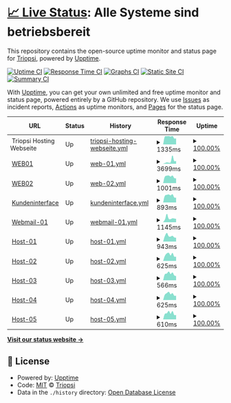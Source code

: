 # [📈 Live Status](https://triopsi.github.io/statuspage): <!--live status--> **Alle Systeme sind betriebsbereit**

This repository contains the open-source uptime monitor and status page for [Triopsi](https://www.wiki.profoxi.de), powered by [Upptime](https://github.com/upptime/upptime).

[![Uptime CI](https://github.com/triopsi/statuspage/workflows/Uptime%20CI/badge.svg)](https://github.com/triopsi/statuspage/actions?query=workflow%3A%22Uptime+CI%22)
[![Response Time CI](https://github.com/triopsi/statuspage/workflows/Response%20Time%20CI/badge.svg)](https://github.com/triopsi/statuspage/actions?query=workflow%3A%22Response+Time+CI%22)
[![Graphs CI](https://github.com/triopsi/statuspage/workflows/Graphs%20CI/badge.svg)](https://github.com/triopsi/statuspage/actions?query=workflow%3A%22Graphs+CI%22)
[![Static Site CI](https://github.com/triopsi/statuspage/workflows/Static%20Site%20CI/badge.svg)](https://github.com/triopsi/statuspage/actions?query=workflow%3A%22Static+Site+CI%22)
[![Summary CI](https://github.com/triopsi/statuspage/workflows/Summary%20CI/badge.svg)](https://github.com/triopsi/statuspage/actions?query=workflow%3A%22Summary+CI%22)

With [Upptime](https://upptime.js.org), you can get your own unlimited and free uptime monitor and status page, powered entirely by a GitHub repository. We use [Issues](https://github.com/triopsi/statuspage/issues) as incident reports, [Actions](https://github.com/triopsi/statuspage/actions) as uptime monitors, and [Pages](https://triopsi.github.io/statuspage) for the status page.

<!--start: status pages-->
<!-- This summary is generated by Upptime (https://github.com/upptime/upptime) -->
<!-- Do not edit this manually, your changes will be overwritten -->
<!-- prettier-ignore -->
| URL | Status | History | Response Time | Uptime |
| --- | ------ | ------- | ------------- | ------ |
| <img alt="" src="https://favicons.githubusercontent.com/triopsi-hosting.com" height="13"> Triopsi Hosting Webseite | Up | [triopsi-hosting-webseite.yml](https://github.com/triopsi/statuspage/commits/HEAD/history/triopsi-hosting-webseite.yml) | <details><summary><img alt="Response time graph" src="./graphs/triopsi-hosting-webseite/response-time-week.png" height="20"> 1335ms</summary><br><a href="https://status.triopsi-hosting.com/history/triopsi-hosting-webseite"><img alt="Response time 2248" src="https://img.shields.io/endpoint?url=https%3A%2F%2Fraw.githubusercontent.com%2Ftriopsi%2Fstatuspage%2FHEAD%2Fapi%2Ftriopsi-hosting-webseite%2Fresponse-time.json"></a><br><a href="https://status.triopsi-hosting.com/history/triopsi-hosting-webseite"><img alt="24-hour response time 1104" src="https://img.shields.io/endpoint?url=https%3A%2F%2Fraw.githubusercontent.com%2Ftriopsi%2Fstatuspage%2FHEAD%2Fapi%2Ftriopsi-hosting-webseite%2Fresponse-time-day.json"></a><br><a href="https://status.triopsi-hosting.com/history/triopsi-hosting-webseite"><img alt="7-day response time 1335" src="https://img.shields.io/endpoint?url=https%3A%2F%2Fraw.githubusercontent.com%2Ftriopsi%2Fstatuspage%2FHEAD%2Fapi%2Ftriopsi-hosting-webseite%2Fresponse-time-week.json"></a><br><a href="https://status.triopsi-hosting.com/history/triopsi-hosting-webseite"><img alt="30-day response time 1398" src="https://img.shields.io/endpoint?url=https%3A%2F%2Fraw.githubusercontent.com%2Ftriopsi%2Fstatuspage%2FHEAD%2Fapi%2Ftriopsi-hosting-webseite%2Fresponse-time-month.json"></a><br><a href="https://status.triopsi-hosting.com/history/triopsi-hosting-webseite"><img alt="1-year response time 2248" src="https://img.shields.io/endpoint?url=https%3A%2F%2Fraw.githubusercontent.com%2Ftriopsi%2Fstatuspage%2FHEAD%2Fapi%2Ftriopsi-hosting-webseite%2Fresponse-time-year.json"></a></details> | <details><summary><a href="https://status.triopsi-hosting.com/history/triopsi-hosting-webseite">100.00%</a></summary><a href="https://status.triopsi-hosting.com/history/triopsi-hosting-webseite"><img alt="All-time uptime 100.00%" src="https://img.shields.io/endpoint?url=https%3A%2F%2Fraw.githubusercontent.com%2Ftriopsi%2Fstatuspage%2FHEAD%2Fapi%2Ftriopsi-hosting-webseite%2Fuptime.json"></a><br><a href="https://status.triopsi-hosting.com/history/triopsi-hosting-webseite"><img alt="24-hour uptime 100.00%" src="https://img.shields.io/endpoint?url=https%3A%2F%2Fraw.githubusercontent.com%2Ftriopsi%2Fstatuspage%2FHEAD%2Fapi%2Ftriopsi-hosting-webseite%2Fuptime-day.json"></a><br><a href="https://status.triopsi-hosting.com/history/triopsi-hosting-webseite"><img alt="7-day uptime 100.00%" src="https://img.shields.io/endpoint?url=https%3A%2F%2Fraw.githubusercontent.com%2Ftriopsi%2Fstatuspage%2FHEAD%2Fapi%2Ftriopsi-hosting-webseite%2Fuptime-week.json"></a><br><a href="https://status.triopsi-hosting.com/history/triopsi-hosting-webseite"><img alt="30-day uptime 100.00%" src="https://img.shields.io/endpoint?url=https%3A%2F%2Fraw.githubusercontent.com%2Ftriopsi%2Fstatuspage%2FHEAD%2Fapi%2Ftriopsi-hosting-webseite%2Fuptime-month.json"></a><br><a href="https://status.triopsi-hosting.com/history/triopsi-hosting-webseite"><img alt="1-year uptime 100.00%" src="https://img.shields.io/endpoint?url=https%3A%2F%2Fraw.githubusercontent.com%2Ftriopsi%2Fstatuspage%2FHEAD%2Fapi%2Ftriopsi-hosting-webseite%2Fuptime-year.json"></a></details>
| <img alt="" src="https://favicons.githubusercontent.com/admin.triopsi-hosting.com" height="13"> [WEB01](https://admin.triopsi-hosting.com) | Up | [web-01.yml](https://github.com/triopsi/statuspage/commits/HEAD/history/web-01.yml) | <details><summary><img alt="Response time graph" src="./graphs/web-01/response-time-week.png" height="20"> 3699ms</summary><br><a href="https://status.triopsi-hosting.com/history/web-01"><img alt="Response time 1275" src="https://img.shields.io/endpoint?url=https%3A%2F%2Fraw.githubusercontent.com%2Ftriopsi%2Fstatuspage%2FHEAD%2Fapi%2Fweb-01%2Fresponse-time.json"></a><br><a href="https://status.triopsi-hosting.com/history/web-01"><img alt="24-hour response time 2204" src="https://img.shields.io/endpoint?url=https%3A%2F%2Fraw.githubusercontent.com%2Ftriopsi%2Fstatuspage%2FHEAD%2Fapi%2Fweb-01%2Fresponse-time-day.json"></a><br><a href="https://status.triopsi-hosting.com/history/web-01"><img alt="7-day response time 3699" src="https://img.shields.io/endpoint?url=https%3A%2F%2Fraw.githubusercontent.com%2Ftriopsi%2Fstatuspage%2FHEAD%2Fapi%2Fweb-01%2Fresponse-time-week.json"></a><br><a href="https://status.triopsi-hosting.com/history/web-01"><img alt="30-day response time 1966" src="https://img.shields.io/endpoint?url=https%3A%2F%2Fraw.githubusercontent.com%2Ftriopsi%2Fstatuspage%2FHEAD%2Fapi%2Fweb-01%2Fresponse-time-month.json"></a><br><a href="https://status.triopsi-hosting.com/history/web-01"><img alt="1-year response time 1275" src="https://img.shields.io/endpoint?url=https%3A%2F%2Fraw.githubusercontent.com%2Ftriopsi%2Fstatuspage%2FHEAD%2Fapi%2Fweb-01%2Fresponse-time-year.json"></a></details> | <details><summary><a href="https://status.triopsi-hosting.com/history/web-01">100.00%</a></summary><a href="https://status.triopsi-hosting.com/history/web-01"><img alt="All-time uptime 100.00%" src="https://img.shields.io/endpoint?url=https%3A%2F%2Fraw.githubusercontent.com%2Ftriopsi%2Fstatuspage%2FHEAD%2Fapi%2Fweb-01%2Fuptime.json"></a><br><a href="https://status.triopsi-hosting.com/history/web-01"><img alt="24-hour uptime 100.00%" src="https://img.shields.io/endpoint?url=https%3A%2F%2Fraw.githubusercontent.com%2Ftriopsi%2Fstatuspage%2FHEAD%2Fapi%2Fweb-01%2Fuptime-day.json"></a><br><a href="https://status.triopsi-hosting.com/history/web-01"><img alt="7-day uptime 100.00%" src="https://img.shields.io/endpoint?url=https%3A%2F%2Fraw.githubusercontent.com%2Ftriopsi%2Fstatuspage%2FHEAD%2Fapi%2Fweb-01%2Fuptime-week.json"></a><br><a href="https://status.triopsi-hosting.com/history/web-01"><img alt="30-day uptime 100.00%" src="https://img.shields.io/endpoint?url=https%3A%2F%2Fraw.githubusercontent.com%2Ftriopsi%2Fstatuspage%2FHEAD%2Fapi%2Fweb-01%2Fuptime-month.json"></a><br><a href="https://status.triopsi-hosting.com/history/web-01"><img alt="1-year uptime 100.00%" src="https://img.shields.io/endpoint?url=https%3A%2F%2Fraw.githubusercontent.com%2Ftriopsi%2Fstatuspage%2FHEAD%2Fapi%2Fweb-01%2Fuptime-year.json"></a></details>
| <img alt="" src="https://favicons.githubusercontent.com/web02.triopsi-hosting.com" height="13"> [WEB02](https://web02.triopsi-hosting.com:8443) | Up | [web-02.yml](https://github.com/triopsi/statuspage/commits/HEAD/history/web-02.yml) | <details><summary><img alt="Response time graph" src="./graphs/web-02/response-time-week.png" height="20"> 1001ms</summary><br><a href="https://status.triopsi-hosting.com/history/web-02"><img alt="Response time 1040" src="https://img.shields.io/endpoint?url=https%3A%2F%2Fraw.githubusercontent.com%2Ftriopsi%2Fstatuspage%2FHEAD%2Fapi%2Fweb-02%2Fresponse-time.json"></a><br><a href="https://status.triopsi-hosting.com/history/web-02"><img alt="24-hour response time 761" src="https://img.shields.io/endpoint?url=https%3A%2F%2Fraw.githubusercontent.com%2Ftriopsi%2Fstatuspage%2FHEAD%2Fapi%2Fweb-02%2Fresponse-time-day.json"></a><br><a href="https://status.triopsi-hosting.com/history/web-02"><img alt="7-day response time 1001" src="https://img.shields.io/endpoint?url=https%3A%2F%2Fraw.githubusercontent.com%2Ftriopsi%2Fstatuspage%2FHEAD%2Fapi%2Fweb-02%2Fresponse-time-week.json"></a><br><a href="https://status.triopsi-hosting.com/history/web-02"><img alt="30-day response time 1051" src="https://img.shields.io/endpoint?url=https%3A%2F%2Fraw.githubusercontent.com%2Ftriopsi%2Fstatuspage%2FHEAD%2Fapi%2Fweb-02%2Fresponse-time-month.json"></a><br><a href="https://status.triopsi-hosting.com/history/web-02"><img alt="1-year response time 1040" src="https://img.shields.io/endpoint?url=https%3A%2F%2Fraw.githubusercontent.com%2Ftriopsi%2Fstatuspage%2FHEAD%2Fapi%2Fweb-02%2Fresponse-time-year.json"></a></details> | <details><summary><a href="https://status.triopsi-hosting.com/history/web-02">100.00%</a></summary><a href="https://status.triopsi-hosting.com/history/web-02"><img alt="All-time uptime 100.00%" src="https://img.shields.io/endpoint?url=https%3A%2F%2Fraw.githubusercontent.com%2Ftriopsi%2Fstatuspage%2FHEAD%2Fapi%2Fweb-02%2Fuptime.json"></a><br><a href="https://status.triopsi-hosting.com/history/web-02"><img alt="24-hour uptime 100.00%" src="https://img.shields.io/endpoint?url=https%3A%2F%2Fraw.githubusercontent.com%2Ftriopsi%2Fstatuspage%2FHEAD%2Fapi%2Fweb-02%2Fuptime-day.json"></a><br><a href="https://status.triopsi-hosting.com/history/web-02"><img alt="7-day uptime 100.00%" src="https://img.shields.io/endpoint?url=https%3A%2F%2Fraw.githubusercontent.com%2Ftriopsi%2Fstatuspage%2FHEAD%2Fapi%2Fweb-02%2Fuptime-week.json"></a><br><a href="https://status.triopsi-hosting.com/history/web-02"><img alt="30-day uptime 100.00%" src="https://img.shields.io/endpoint?url=https%3A%2F%2Fraw.githubusercontent.com%2Ftriopsi%2Fstatuspage%2FHEAD%2Fapi%2Fweb-02%2Fuptime-month.json"></a><br><a href="https://status.triopsi-hosting.com/history/web-02"><img alt="1-year uptime 100.00%" src="https://img.shields.io/endpoint?url=https%3A%2F%2Fraw.githubusercontent.com%2Ftriopsi%2Fstatuspage%2FHEAD%2Fapi%2Fweb-02%2Fuptime-year.json"></a></details>
| <img alt="" src="https://assets.triopsi-hosting.com/images/logo/favicon-96x96.ico" height="13"> [Kundeninterface](https://cp.triopsi-hosting.com) | Up | [kundeninterface.yml](https://github.com/triopsi/statuspage/commits/HEAD/history/kundeninterface.yml) | <details><summary><img alt="Response time graph" src="./graphs/kundeninterface/response-time-week.png" height="20"> 893ms</summary><br><a href="https://status.triopsi-hosting.com/history/kundeninterface"><img alt="Response time 1019" src="https://img.shields.io/endpoint?url=https%3A%2F%2Fraw.githubusercontent.com%2Ftriopsi%2Fstatuspage%2FHEAD%2Fapi%2Fkundeninterface%2Fresponse-time.json"></a><br><a href="https://status.triopsi-hosting.com/history/kundeninterface"><img alt="24-hour response time 644" src="https://img.shields.io/endpoint?url=https%3A%2F%2Fraw.githubusercontent.com%2Ftriopsi%2Fstatuspage%2FHEAD%2Fapi%2Fkundeninterface%2Fresponse-time-day.json"></a><br><a href="https://status.triopsi-hosting.com/history/kundeninterface"><img alt="7-day response time 893" src="https://img.shields.io/endpoint?url=https%3A%2F%2Fraw.githubusercontent.com%2Ftriopsi%2Fstatuspage%2FHEAD%2Fapi%2Fkundeninterface%2Fresponse-time-week.json"></a><br><a href="https://status.triopsi-hosting.com/history/kundeninterface"><img alt="30-day response time 926" src="https://img.shields.io/endpoint?url=https%3A%2F%2Fraw.githubusercontent.com%2Ftriopsi%2Fstatuspage%2FHEAD%2Fapi%2Fkundeninterface%2Fresponse-time-month.json"></a><br><a href="https://status.triopsi-hosting.com/history/kundeninterface"><img alt="1-year response time 1019" src="https://img.shields.io/endpoint?url=https%3A%2F%2Fraw.githubusercontent.com%2Ftriopsi%2Fstatuspage%2FHEAD%2Fapi%2Fkundeninterface%2Fresponse-time-year.json"></a></details> | <details><summary><a href="https://status.triopsi-hosting.com/history/kundeninterface">100.00%</a></summary><a href="https://status.triopsi-hosting.com/history/kundeninterface"><img alt="All-time uptime 100.00%" src="https://img.shields.io/endpoint?url=https%3A%2F%2Fraw.githubusercontent.com%2Ftriopsi%2Fstatuspage%2FHEAD%2Fapi%2Fkundeninterface%2Fuptime.json"></a><br><a href="https://status.triopsi-hosting.com/history/kundeninterface"><img alt="24-hour uptime 100.00%" src="https://img.shields.io/endpoint?url=https%3A%2F%2Fraw.githubusercontent.com%2Ftriopsi%2Fstatuspage%2FHEAD%2Fapi%2Fkundeninterface%2Fuptime-day.json"></a><br><a href="https://status.triopsi-hosting.com/history/kundeninterface"><img alt="7-day uptime 100.00%" src="https://img.shields.io/endpoint?url=https%3A%2F%2Fraw.githubusercontent.com%2Ftriopsi%2Fstatuspage%2FHEAD%2Fapi%2Fkundeninterface%2Fuptime-week.json"></a><br><a href="https://status.triopsi-hosting.com/history/kundeninterface"><img alt="30-day uptime 100.00%" src="https://img.shields.io/endpoint?url=https%3A%2F%2Fraw.githubusercontent.com%2Ftriopsi%2Fstatuspage%2FHEAD%2Fapi%2Fkundeninterface%2Fuptime-month.json"></a><br><a href="https://status.triopsi-hosting.com/history/kundeninterface"><img alt="1-year uptime 100.00%" src="https://img.shields.io/endpoint?url=https%3A%2F%2Fraw.githubusercontent.com%2Ftriopsi%2Fstatuspage%2FHEAD%2Fapi%2Fkundeninterface%2Fuptime-year.json"></a></details>
| <img alt="" src="https://favicons.githubusercontent.com/webmail.triopsi-hosting.com" height="13"> [Webmail-01](https://webmail.triopsi-hosting.com) | Up | [webmail-01.yml](https://github.com/triopsi/statuspage/commits/HEAD/history/webmail-01.yml) | <details><summary><img alt="Response time graph" src="./graphs/webmail-01/response-time-week.png" height="20"> 1145ms</summary><br><a href="https://status.triopsi-hosting.com/history/webmail-01"><img alt="Response time 887" src="https://img.shields.io/endpoint?url=https%3A%2F%2Fraw.githubusercontent.com%2Ftriopsi%2Fstatuspage%2FHEAD%2Fapi%2Fwebmail-01%2Fresponse-time.json"></a><br><a href="https://status.triopsi-hosting.com/history/webmail-01"><img alt="24-hour response time 730" src="https://img.shields.io/endpoint?url=https%3A%2F%2Fraw.githubusercontent.com%2Ftriopsi%2Fstatuspage%2FHEAD%2Fapi%2Fwebmail-01%2Fresponse-time-day.json"></a><br><a href="https://status.triopsi-hosting.com/history/webmail-01"><img alt="7-day response time 1145" src="https://img.shields.io/endpoint?url=https%3A%2F%2Fraw.githubusercontent.com%2Ftriopsi%2Fstatuspage%2FHEAD%2Fapi%2Fwebmail-01%2Fresponse-time-week.json"></a><br><a href="https://status.triopsi-hosting.com/history/webmail-01"><img alt="30-day response time 913" src="https://img.shields.io/endpoint?url=https%3A%2F%2Fraw.githubusercontent.com%2Ftriopsi%2Fstatuspage%2FHEAD%2Fapi%2Fwebmail-01%2Fresponse-time-month.json"></a><br><a href="https://status.triopsi-hosting.com/history/webmail-01"><img alt="1-year response time 887" src="https://img.shields.io/endpoint?url=https%3A%2F%2Fraw.githubusercontent.com%2Ftriopsi%2Fstatuspage%2FHEAD%2Fapi%2Fwebmail-01%2Fresponse-time-year.json"></a></details> | <details><summary><a href="https://status.triopsi-hosting.com/history/webmail-01">100.00%</a></summary><a href="https://status.triopsi-hosting.com/history/webmail-01"><img alt="All-time uptime 100.00%" src="https://img.shields.io/endpoint?url=https%3A%2F%2Fraw.githubusercontent.com%2Ftriopsi%2Fstatuspage%2FHEAD%2Fapi%2Fwebmail-01%2Fuptime.json"></a><br><a href="https://status.triopsi-hosting.com/history/webmail-01"><img alt="24-hour uptime 100.00%" src="https://img.shields.io/endpoint?url=https%3A%2F%2Fraw.githubusercontent.com%2Ftriopsi%2Fstatuspage%2FHEAD%2Fapi%2Fwebmail-01%2Fuptime-day.json"></a><br><a href="https://status.triopsi-hosting.com/history/webmail-01"><img alt="7-day uptime 100.00%" src="https://img.shields.io/endpoint?url=https%3A%2F%2Fraw.githubusercontent.com%2Ftriopsi%2Fstatuspage%2FHEAD%2Fapi%2Fwebmail-01%2Fuptime-week.json"></a><br><a href="https://status.triopsi-hosting.com/history/webmail-01"><img alt="30-day uptime 100.00%" src="https://img.shields.io/endpoint?url=https%3A%2F%2Fraw.githubusercontent.com%2Ftriopsi%2Fstatuspage%2FHEAD%2Fapi%2Fwebmail-01%2Fuptime-month.json"></a><br><a href="https://status.triopsi-hosting.com/history/webmail-01"><img alt="1-year uptime 100.00%" src="https://img.shields.io/endpoint?url=https%3A%2F%2Fraw.githubusercontent.com%2Ftriopsi%2Fstatuspage%2FHEAD%2Fapi%2Fwebmail-01%2Fuptime-year.json"></a></details>
| <img alt="" src="https://favicons.githubusercontent.com/host1.phoenix.com.de" height="13"> [Host-01](https://host1.phoenix.com.de:8006) | Up | [host-01.yml](https://github.com/triopsi/statuspage/commits/HEAD/history/host-01.yml) | <details><summary><img alt="Response time graph" src="./graphs/host-01/response-time-week.png" height="20"> 943ms</summary><br><a href="https://status.triopsi-hosting.com/history/host-01"><img alt="Response time 1329" src="https://img.shields.io/endpoint?url=https%3A%2F%2Fraw.githubusercontent.com%2Ftriopsi%2Fstatuspage%2FHEAD%2Fapi%2Fhost-01%2Fresponse-time.json"></a><br><a href="https://status.triopsi-hosting.com/history/host-01"><img alt="24-hour response time 680" src="https://img.shields.io/endpoint?url=https%3A%2F%2Fraw.githubusercontent.com%2Ftriopsi%2Fstatuspage%2FHEAD%2Fapi%2Fhost-01%2Fresponse-time-day.json"></a><br><a href="https://status.triopsi-hosting.com/history/host-01"><img alt="7-day response time 943" src="https://img.shields.io/endpoint?url=https%3A%2F%2Fraw.githubusercontent.com%2Ftriopsi%2Fstatuspage%2FHEAD%2Fapi%2Fhost-01%2Fresponse-time-week.json"></a><br><a href="https://status.triopsi-hosting.com/history/host-01"><img alt="30-day response time 992" src="https://img.shields.io/endpoint?url=https%3A%2F%2Fraw.githubusercontent.com%2Ftriopsi%2Fstatuspage%2FHEAD%2Fapi%2Fhost-01%2Fresponse-time-month.json"></a><br><a href="https://status.triopsi-hosting.com/history/host-01"><img alt="1-year response time 1329" src="https://img.shields.io/endpoint?url=https%3A%2F%2Fraw.githubusercontent.com%2Ftriopsi%2Fstatuspage%2FHEAD%2Fapi%2Fhost-01%2Fresponse-time-year.json"></a></details> | <details><summary><a href="https://status.triopsi-hosting.com/history/host-01">100.00%</a></summary><a href="https://status.triopsi-hosting.com/history/host-01"><img alt="All-time uptime 100.00%" src="https://img.shields.io/endpoint?url=https%3A%2F%2Fraw.githubusercontent.com%2Ftriopsi%2Fstatuspage%2FHEAD%2Fapi%2Fhost-01%2Fuptime.json"></a><br><a href="https://status.triopsi-hosting.com/history/host-01"><img alt="24-hour uptime 100.00%" src="https://img.shields.io/endpoint?url=https%3A%2F%2Fraw.githubusercontent.com%2Ftriopsi%2Fstatuspage%2FHEAD%2Fapi%2Fhost-01%2Fuptime-day.json"></a><br><a href="https://status.triopsi-hosting.com/history/host-01"><img alt="7-day uptime 100.00%" src="https://img.shields.io/endpoint?url=https%3A%2F%2Fraw.githubusercontent.com%2Ftriopsi%2Fstatuspage%2FHEAD%2Fapi%2Fhost-01%2Fuptime-week.json"></a><br><a href="https://status.triopsi-hosting.com/history/host-01"><img alt="30-day uptime 100.00%" src="https://img.shields.io/endpoint?url=https%3A%2F%2Fraw.githubusercontent.com%2Ftriopsi%2Fstatuspage%2FHEAD%2Fapi%2Fhost-01%2Fuptime-month.json"></a><br><a href="https://status.triopsi-hosting.com/history/host-01"><img alt="1-year uptime 100.00%" src="https://img.shields.io/endpoint?url=https%3A%2F%2Fraw.githubusercontent.com%2Ftriopsi%2Fstatuspage%2FHEAD%2Fapi%2Fhost-01%2Fuptime-year.json"></a></details>
| <img alt="" src="https://favicons.githubusercontent.com/host2.phoenix.com.de" height="13"> [Host-02](https://host2.phoenix.com.de:8006) | Up | [host-02.yml](https://github.com/triopsi/statuspage/commits/HEAD/history/host-02.yml) | <details><summary><img alt="Response time graph" src="./graphs/host-02/response-time-week.png" height="20"> 625ms</summary><br><a href="https://status.triopsi-hosting.com/history/host-02"><img alt="Response time 637" src="https://img.shields.io/endpoint?url=https%3A%2F%2Fraw.githubusercontent.com%2Ftriopsi%2Fstatuspage%2FHEAD%2Fapi%2Fhost-02%2Fresponse-time.json"></a><br><a href="https://status.triopsi-hosting.com/history/host-02"><img alt="24-hour response time 517" src="https://img.shields.io/endpoint?url=https%3A%2F%2Fraw.githubusercontent.com%2Ftriopsi%2Fstatuspage%2FHEAD%2Fapi%2Fhost-02%2Fresponse-time-day.json"></a><br><a href="https://status.triopsi-hosting.com/history/host-02"><img alt="7-day response time 625" src="https://img.shields.io/endpoint?url=https%3A%2F%2Fraw.githubusercontent.com%2Ftriopsi%2Fstatuspage%2FHEAD%2Fapi%2Fhost-02%2Fresponse-time-week.json"></a><br><a href="https://status.triopsi-hosting.com/history/host-02"><img alt="30-day response time 608" src="https://img.shields.io/endpoint?url=https%3A%2F%2Fraw.githubusercontent.com%2Ftriopsi%2Fstatuspage%2FHEAD%2Fapi%2Fhost-02%2Fresponse-time-month.json"></a><br><a href="https://status.triopsi-hosting.com/history/host-02"><img alt="1-year response time 637" src="https://img.shields.io/endpoint?url=https%3A%2F%2Fraw.githubusercontent.com%2Ftriopsi%2Fstatuspage%2FHEAD%2Fapi%2Fhost-02%2Fresponse-time-year.json"></a></details> | <details><summary><a href="https://status.triopsi-hosting.com/history/host-02">100.00%</a></summary><a href="https://status.triopsi-hosting.com/history/host-02"><img alt="All-time uptime 100.00%" src="https://img.shields.io/endpoint?url=https%3A%2F%2Fraw.githubusercontent.com%2Ftriopsi%2Fstatuspage%2FHEAD%2Fapi%2Fhost-02%2Fuptime.json"></a><br><a href="https://status.triopsi-hosting.com/history/host-02"><img alt="24-hour uptime 100.00%" src="https://img.shields.io/endpoint?url=https%3A%2F%2Fraw.githubusercontent.com%2Ftriopsi%2Fstatuspage%2FHEAD%2Fapi%2Fhost-02%2Fuptime-day.json"></a><br><a href="https://status.triopsi-hosting.com/history/host-02"><img alt="7-day uptime 100.00%" src="https://img.shields.io/endpoint?url=https%3A%2F%2Fraw.githubusercontent.com%2Ftriopsi%2Fstatuspage%2FHEAD%2Fapi%2Fhost-02%2Fuptime-week.json"></a><br><a href="https://status.triopsi-hosting.com/history/host-02"><img alt="30-day uptime 100.00%" src="https://img.shields.io/endpoint?url=https%3A%2F%2Fraw.githubusercontent.com%2Ftriopsi%2Fstatuspage%2FHEAD%2Fapi%2Fhost-02%2Fuptime-month.json"></a><br><a href="https://status.triopsi-hosting.com/history/host-02"><img alt="1-year uptime 100.00%" src="https://img.shields.io/endpoint?url=https%3A%2F%2Fraw.githubusercontent.com%2Ftriopsi%2Fstatuspage%2FHEAD%2Fapi%2Fhost-02%2Fuptime-year.json"></a></details>
| <img alt="" src="https://favicons.githubusercontent.com/host3.phoenix.com.de" height="13"> [Host-03](https://host3.phoenix.com.de:8006) | Up | [host-03.yml](https://github.com/triopsi/statuspage/commits/HEAD/history/host-03.yml) | <details><summary><img alt="Response time graph" src="./graphs/host-03/response-time-week.png" height="20"> 566ms</summary><br><a href="https://status.triopsi-hosting.com/history/host-03"><img alt="Response time 611" src="https://img.shields.io/endpoint?url=https%3A%2F%2Fraw.githubusercontent.com%2Ftriopsi%2Fstatuspage%2FHEAD%2Fapi%2Fhost-03%2Fresponse-time.json"></a><br><a href="https://status.triopsi-hosting.com/history/host-03"><img alt="24-hour response time 440" src="https://img.shields.io/endpoint?url=https%3A%2F%2Fraw.githubusercontent.com%2Ftriopsi%2Fstatuspage%2FHEAD%2Fapi%2Fhost-03%2Fresponse-time-day.json"></a><br><a href="https://status.triopsi-hosting.com/history/host-03"><img alt="7-day response time 566" src="https://img.shields.io/endpoint?url=https%3A%2F%2Fraw.githubusercontent.com%2Ftriopsi%2Fstatuspage%2FHEAD%2Fapi%2Fhost-03%2Fresponse-time-week.json"></a><br><a href="https://status.triopsi-hosting.com/history/host-03"><img alt="30-day response time 614" src="https://img.shields.io/endpoint?url=https%3A%2F%2Fraw.githubusercontent.com%2Ftriopsi%2Fstatuspage%2FHEAD%2Fapi%2Fhost-03%2Fresponse-time-month.json"></a><br><a href="https://status.triopsi-hosting.com/history/host-03"><img alt="1-year response time 611" src="https://img.shields.io/endpoint?url=https%3A%2F%2Fraw.githubusercontent.com%2Ftriopsi%2Fstatuspage%2FHEAD%2Fapi%2Fhost-03%2Fresponse-time-year.json"></a></details> | <details><summary><a href="https://status.triopsi-hosting.com/history/host-03">100.00%</a></summary><a href="https://status.triopsi-hosting.com/history/host-03"><img alt="All-time uptime 100.00%" src="https://img.shields.io/endpoint?url=https%3A%2F%2Fraw.githubusercontent.com%2Ftriopsi%2Fstatuspage%2FHEAD%2Fapi%2Fhost-03%2Fuptime.json"></a><br><a href="https://status.triopsi-hosting.com/history/host-03"><img alt="24-hour uptime 100.00%" src="https://img.shields.io/endpoint?url=https%3A%2F%2Fraw.githubusercontent.com%2Ftriopsi%2Fstatuspage%2FHEAD%2Fapi%2Fhost-03%2Fuptime-day.json"></a><br><a href="https://status.triopsi-hosting.com/history/host-03"><img alt="7-day uptime 100.00%" src="https://img.shields.io/endpoint?url=https%3A%2F%2Fraw.githubusercontent.com%2Ftriopsi%2Fstatuspage%2FHEAD%2Fapi%2Fhost-03%2Fuptime-week.json"></a><br><a href="https://status.triopsi-hosting.com/history/host-03"><img alt="30-day uptime 100.00%" src="https://img.shields.io/endpoint?url=https%3A%2F%2Fraw.githubusercontent.com%2Ftriopsi%2Fstatuspage%2FHEAD%2Fapi%2Fhost-03%2Fuptime-month.json"></a><br><a href="https://status.triopsi-hosting.com/history/host-03"><img alt="1-year uptime 100.00%" src="https://img.shields.io/endpoint?url=https%3A%2F%2Fraw.githubusercontent.com%2Ftriopsi%2Fstatuspage%2FHEAD%2Fapi%2Fhost-03%2Fuptime-year.json"></a></details>
| <img alt="" src="https://favicons.githubusercontent.com/host4.phoenix.com.de" height="13"> [Host-04](https://host4.phoenix.com.de:8006) | Up | [host-04.yml](https://github.com/triopsi/statuspage/commits/HEAD/history/host-04.yml) | <details><summary><img alt="Response time graph" src="./graphs/host-04/response-time-week.png" height="20"> 625ms</summary><br><a href="https://status.triopsi-hosting.com/history/host-04"><img alt="Response time 600" src="https://img.shields.io/endpoint?url=https%3A%2F%2Fraw.githubusercontent.com%2Ftriopsi%2Fstatuspage%2FHEAD%2Fapi%2Fhost-04%2Fresponse-time.json"></a><br><a href="https://status.triopsi-hosting.com/history/host-04"><img alt="24-hour response time 628" src="https://img.shields.io/endpoint?url=https%3A%2F%2Fraw.githubusercontent.com%2Ftriopsi%2Fstatuspage%2FHEAD%2Fapi%2Fhost-04%2Fresponse-time-day.json"></a><br><a href="https://status.triopsi-hosting.com/history/host-04"><img alt="7-day response time 625" src="https://img.shields.io/endpoint?url=https%3A%2F%2Fraw.githubusercontent.com%2Ftriopsi%2Fstatuspage%2FHEAD%2Fapi%2Fhost-04%2Fresponse-time-week.json"></a><br><a href="https://status.triopsi-hosting.com/history/host-04"><img alt="30-day response time 603" src="https://img.shields.io/endpoint?url=https%3A%2F%2Fraw.githubusercontent.com%2Ftriopsi%2Fstatuspage%2FHEAD%2Fapi%2Fhost-04%2Fresponse-time-month.json"></a><br><a href="https://status.triopsi-hosting.com/history/host-04"><img alt="1-year response time 600" src="https://img.shields.io/endpoint?url=https%3A%2F%2Fraw.githubusercontent.com%2Ftriopsi%2Fstatuspage%2FHEAD%2Fapi%2Fhost-04%2Fresponse-time-year.json"></a></details> | <details><summary><a href="https://status.triopsi-hosting.com/history/host-04">100.00%</a></summary><a href="https://status.triopsi-hosting.com/history/host-04"><img alt="All-time uptime 100.00%" src="https://img.shields.io/endpoint?url=https%3A%2F%2Fraw.githubusercontent.com%2Ftriopsi%2Fstatuspage%2FHEAD%2Fapi%2Fhost-04%2Fuptime.json"></a><br><a href="https://status.triopsi-hosting.com/history/host-04"><img alt="24-hour uptime 100.00%" src="https://img.shields.io/endpoint?url=https%3A%2F%2Fraw.githubusercontent.com%2Ftriopsi%2Fstatuspage%2FHEAD%2Fapi%2Fhost-04%2Fuptime-day.json"></a><br><a href="https://status.triopsi-hosting.com/history/host-04"><img alt="7-day uptime 100.00%" src="https://img.shields.io/endpoint?url=https%3A%2F%2Fraw.githubusercontent.com%2Ftriopsi%2Fstatuspage%2FHEAD%2Fapi%2Fhost-04%2Fuptime-week.json"></a><br><a href="https://status.triopsi-hosting.com/history/host-04"><img alt="30-day uptime 100.00%" src="https://img.shields.io/endpoint?url=https%3A%2F%2Fraw.githubusercontent.com%2Ftriopsi%2Fstatuspage%2FHEAD%2Fapi%2Fhost-04%2Fuptime-month.json"></a><br><a href="https://status.triopsi-hosting.com/history/host-04"><img alt="1-year uptime 100.00%" src="https://img.shields.io/endpoint?url=https%3A%2F%2Fraw.githubusercontent.com%2Ftriopsi%2Fstatuspage%2FHEAD%2Fapi%2Fhost-04%2Fuptime-year.json"></a></details>
| <img alt="" src="https://favicons.githubusercontent.com/host5.phoenix.com.de" height="13"> [Host-05](https://host5.phoenix.com.de:8006) | Up | [host-05.yml](https://github.com/triopsi/statuspage/commits/HEAD/history/host-05.yml) | <details><summary><img alt="Response time graph" src="./graphs/host-05/response-time-week.png" height="20"> 610ms</summary><br><a href="https://status.triopsi-hosting.com/history/host-05"><img alt="Response time 611" src="https://img.shields.io/endpoint?url=https%3A%2F%2Fraw.githubusercontent.com%2Ftriopsi%2Fstatuspage%2FHEAD%2Fapi%2Fhost-05%2Fresponse-time.json"></a><br><a href="https://status.triopsi-hosting.com/history/host-05"><img alt="24-hour response time 446" src="https://img.shields.io/endpoint?url=https%3A%2F%2Fraw.githubusercontent.com%2Ftriopsi%2Fstatuspage%2FHEAD%2Fapi%2Fhost-05%2Fresponse-time-day.json"></a><br><a href="https://status.triopsi-hosting.com/history/host-05"><img alt="7-day response time 610" src="https://img.shields.io/endpoint?url=https%3A%2F%2Fraw.githubusercontent.com%2Ftriopsi%2Fstatuspage%2FHEAD%2Fapi%2Fhost-05%2Fresponse-time-week.json"></a><br><a href="https://status.triopsi-hosting.com/history/host-05"><img alt="30-day response time 601" src="https://img.shields.io/endpoint?url=https%3A%2F%2Fraw.githubusercontent.com%2Ftriopsi%2Fstatuspage%2FHEAD%2Fapi%2Fhost-05%2Fresponse-time-month.json"></a><br><a href="https://status.triopsi-hosting.com/history/host-05"><img alt="1-year response time 611" src="https://img.shields.io/endpoint?url=https%3A%2F%2Fraw.githubusercontent.com%2Ftriopsi%2Fstatuspage%2FHEAD%2Fapi%2Fhost-05%2Fresponse-time-year.json"></a></details> | <details><summary><a href="https://status.triopsi-hosting.com/history/host-05">100.00%</a></summary><a href="https://status.triopsi-hosting.com/history/host-05"><img alt="All-time uptime 99.97%" src="https://img.shields.io/endpoint?url=https%3A%2F%2Fraw.githubusercontent.com%2Ftriopsi%2Fstatuspage%2FHEAD%2Fapi%2Fhost-05%2Fuptime.json"></a><br><a href="https://status.triopsi-hosting.com/history/host-05"><img alt="24-hour uptime 100.00%" src="https://img.shields.io/endpoint?url=https%3A%2F%2Fraw.githubusercontent.com%2Ftriopsi%2Fstatuspage%2FHEAD%2Fapi%2Fhost-05%2Fuptime-day.json"></a><br><a href="https://status.triopsi-hosting.com/history/host-05"><img alt="7-day uptime 100.00%" src="https://img.shields.io/endpoint?url=https%3A%2F%2Fraw.githubusercontent.com%2Ftriopsi%2Fstatuspage%2FHEAD%2Fapi%2Fhost-05%2Fuptime-week.json"></a><br><a href="https://status.triopsi-hosting.com/history/host-05"><img alt="30-day uptime 99.86%" src="https://img.shields.io/endpoint?url=https%3A%2F%2Fraw.githubusercontent.com%2Ftriopsi%2Fstatuspage%2FHEAD%2Fapi%2Fhost-05%2Fuptime-month.json"></a><br><a href="https://status.triopsi-hosting.com/history/host-05"><img alt="1-year uptime 99.97%" src="https://img.shields.io/endpoint?url=https%3A%2F%2Fraw.githubusercontent.com%2Ftriopsi%2Fstatuspage%2FHEAD%2Fapi%2Fhost-05%2Fuptime-year.json"></a></details>

<!--end: status pages-->

[**Visit our status website →**](https://triopsi.github.io/statuspage)

## 📄 License

- Powered by: [Upptime](https://github.com/upptime/upptime)
- Code: [MIT](./LICENSE) © [Triopsi](https://www.wiki.profoxi.de)
- Data in the `./history` directory: [Open Database License](https://opendatacommons.org/licenses/odbl/1-0/)
